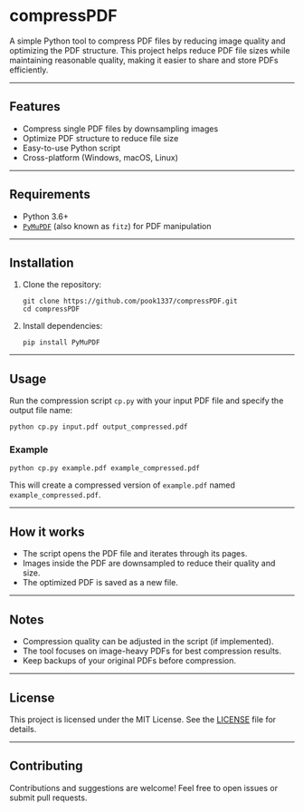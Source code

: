 
# compressPDF

A simple Python tool to compress PDF files by reducing image quality and optimizing the PDF structure. This project helps reduce PDF file sizes while maintaining reasonable quality, making it easier to share and store PDFs efficiently.

---

## Features

- Compress single PDF files by downsampling images  
- Optimize PDF structure to reduce file size  
- Easy-to-use Python script  
- Cross-platform (Windows, macOS, Linux)  

---

## Requirements

- Python 3.6+  
- [`PyMuPDF`](https://pypi.org/project/PyMuPDF/) (also known as `fitz`) for PDF manipulation  

---

## Installation

1. Clone the repository:

   ```
   git clone https://github.com/pook1337/compressPDF.git
   cd compressPDF
   ```

2. Install dependencies:

   ```
   pip install PyMuPDF
   ```

---

## Usage

Run the compression script `cp.py` with your input PDF file and specify the output file name:

```
python cp.py input.pdf output_compressed.pdf
```

### Example

```
python cp.py example.pdf example_compressed.pdf
```

This will create a compressed version of `example.pdf` named `example_compressed.pdf`.

---

## How it works

- The script opens the PDF file and iterates through its pages.  
- Images inside the PDF are downsampled to reduce their quality and size.  
- The optimized PDF is saved as a new file.

---

## Notes

- Compression quality can be adjusted in the script (if implemented).  
- The tool focuses on image-heavy PDFs for best compression results.  
- Keep backups of your original PDFs before compression.  

---

## License

This project is licensed under the MIT License. See the [LICENSE](LICENSE) file for details.

---

## Contributing

Contributions and suggestions are welcome! Feel free to open issues or submit pull requests.

